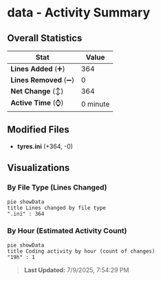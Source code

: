 # data - Activity Summary 

## Overall Statistics

| Stat                   | Value                                                             |
| ---------------------- | ----------------------------------------------------------------- |
| **Lines Added** (➕)   | 364                                          |
| **Lines Removed** (➖) | 0                                        |
| **Net Change** (↕)    | 364                |
| **Active Time** (⌚)   | 0 minute |


## Modified Files
- **tyres.ini** (+364, -0)

## Visualizations

### By File Type (Lines Changed)

```mermaid
pie showData
title Lines changed by file type
".ini" : 364
```

### By Hour (Estimated Activity Count)

```mermaid
pie showData
title Coding activity by hour (count of changes)
"19h" : 1
```


> **Last Updated:** 7/9/2025, 7:54:29 PM